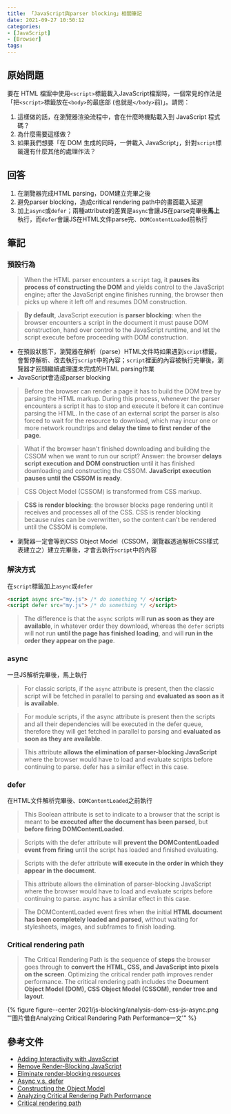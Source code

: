 ```yaml
---
title: 「JavaScript與parser blocking」相關筆記
date: 2021-09-27 10:50:12
categories:
- [JavaScript]
- [Browser]
tags:
---
```


## 原始問題
要在 HTML 檔案中使用`<script>`標籤載入JavaScript檔案時，一個常見的作法是「把`<script>`標籤放在`<body>`的最底部 (也就是`</body>`前)」。請問：
1. 這樣做的話，在瀏覽器渲染流程中，會在什麼時機點載入到 JavaScript 程式碼？
1. 為什麼需要這樣做？
1. 如果我們想要「在 DOM 生成的同時，一併載入 JavaScript」，針對`script`標籤還有什麼其他的處理作法？


## 回答
1. 在瀏覽器完成HTML parsing，DOM建立完畢之後
1. 避免parser blocking，造成critical rendering path中的畫面載入延遲
1. 加上`async`或`defer`；兩種attribute的差異是`async`會讓JS在parse完畢後**馬上**執行，而`defer`會讓JS在HTML文件parse完、`DOMContentLoaded`前執行


## 筆記
### 預設行為
> When the HTML parser encounters a `script` tag, it **pauses its process of constructing the DOM** and yields control to the JavaScript engine; after the JavaScript engine finishes running, the browser then picks up where it left off and resumes DOM construction.

> **By default**, JavaScript execution is **parser blocking**: when the browser encounters a script in the document it must pause DOM construction, hand over control to the JavaScript runtime, and let the script execute before proceeding with DOM construction.

- 在預設狀態下，瀏覽器在解析（parse）HTML文件時如果遇到`script`標籤，會暫停解析、改去執行`script`中的內容；`script`裡面的內容被執行完畢後，瀏覽器才回頭繼續處理還未完成的HTML parsing作業
- JavaScript會造成parser blocking

> Before the browser can render a page it has to build the DOM tree by parsing the HTML markup. During this process, whenever the parser encounters a script it has to stop and execute it before it can continue parsing the HTML. In the case of an external script the parser is also forced to wait for the resource to download, which may incur one or more network roundtrips and **delay the time to first render of the page**.

> What if the browser hasn't finished downloading and building the CSSOM when we want to run our script? Answer: the browser **delays script execution and DOM construction** until it has finished downloading and constructing the CSSOM. **JavaScript execution pauses until the CSSOM is ready**.

> CSS Object Model (CSSOM) is transformed from CSS markup.

> **CSS is render blocking**: the browser blocks page rendering until it receives and processes all of the CSS. CSS is render blocking because rules can be overwritten, so the content can't be rendered until the CSSOM is complete.

- 瀏覽器一定會等到CSS Object Model（CSSOM，瀏覽器透過解析CSS樣式表建立之）建立完畢後，才會去執行`script`中的內容

### 解決方式
在`script`標籤加上`async`或`defer`
```HTML
<script async src="my.js"> /* do something */ </script>
<script defer src="my.js"> /* do something */ </script>
```

> The difference is that the `async` scripts will **run as soon as they are available**, in whatever order they download, whereas the `defer` scripts will not run **until the page has finished loading**, and will **run in the order they appear on the page**.

### async
一旦JS解析完畢後，馬上執行
> For classic scripts, if the `async` attribute is present, then the classic script will be fetched in parallel to parsing and **evaluated as soon as it is available**.

> For module scripts, if the async attribute is present then the scripts and all their dependencies will be executed in the defer queue, therefore they will get fetched in parallel to parsing and **evaluated as soon as they are available**.

> This attribute **allows the elimination of parser-blocking JavaScript** where the browser would have to load and evaluate scripts before continuing to parse. defer has a similar effect in this case.

### defer
在HTML文件解析完畢後、`DOMContentLoaded`之前執行
> This Boolean attribute is set to indicate to a browser that the script is meant to **be executed after the document has been parsed**, but **before firing DOMContentLoaded**.

> Scripts with the defer attribute will **prevent the DOMContentLoaded event from firing** until the script has loaded and finished evaluating.

> Scripts with the defer attribute **will execute in the order in which they appear in the document**.

> This attribute allows the elimination of parser-blocking JavaScript where the browser would have to load and evaluate scripts before continuing to parse. async has a similar effect in this case.

> The DOMContentLoaded event fires when the initial **HTML document has been completely loaded and parsed**, without waiting for stylesheets, images, and subframes to finish loading.

### Critical rendering path
> The Critical Rendering Path is the sequence of **steps** the browser goes through to **convert the HTML, CSS, and JavaScript into pixels on the screen**. Optimizing the critical render path improves render performance. The critical rendering path includes the **Document Object Model (DOM), CSS Object Model (CSSOM), render tree and layout**.

{% figure figure--center 2021/js-blocking/analysis-dom-css-js-async.png "'圖片借自Analyzing Critical Rendering Path Performance一文'" %}

## 參考文件
- [Adding Interactivity with JavaScript](https://developers.google.com/web/fundamentals/performance/critical-rendering-path/adding-interactivity-with-javascript)
- [Remove Render-Blocking JavaScript](https://developers.google.com/speed/docs/insights/BlockingJS)
- [Eliminate render-blocking resources](https://web.dev/render-blocking-resources/)
- [Async v.s. defer](https://discourse.mozilla.org/t/async-v-s-defer/53819/2)
- [Constructing the Object Model](https://developers.google.com/web/fundamentals/performance/critical-rendering-path/constructing-the-object-model)
- [Analyzing Critical Rendering Path Performance](https://developers.google.com/web/fundamentals/performance/critical-rendering-path/analyzing-crp)
- [Critical rendering path](https://developer.mozilla.org/en-US/docs/Web/Performance/Critical_rendering_path)